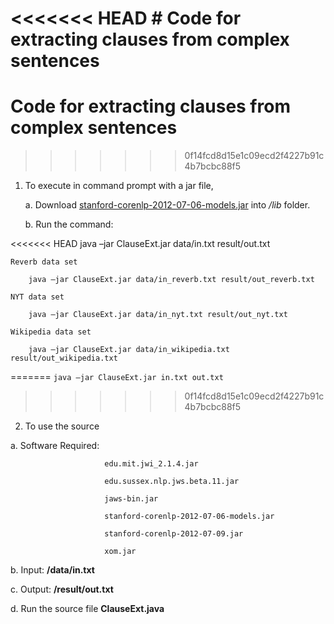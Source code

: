 <<<<<<< HEAD
﻿# Code for extracting clauses from complex sentences
=======
# Code for extracting clauses from complex sentences
>>>>>>> 0f14fcd8d15e1c09ecd2f4227b91c4b7bcbc88f5

1. To execute in command prompt with a jar file, 

     a. Download [stanford-corenlp-2012-07-06-models.jar](https://github.com/evandrix/stanford-corenlp/raw/master/stanford-corenlp-2012-07-06-models.jar) into */lib* folder.
 
     b. Run the command:
   
<<<<<<< HEAD
     		java –jar ClauseExt.jar data/in.txt result/out.txt

	Reverb data set

		java –jar ClauseExt.jar data/in_reverb.txt result/out_reverb.txt

	NYT data set

		java –jar ClauseExt.jar data/in_nyt.txt result/out_nyt.txt

	Wikipedia data set

		java –jar ClauseExt.jar data/in_wikipedia.txt result/out_wikipedia.txt

=======
     `java –jar ClauseExt.jar in.txt out.txt`
>>>>>>> 0f14fcd8d15e1c09ecd2f4227b91c4b7bcbc88f5

2. To use the source
 
  a. Software Required:

                         edu.mit.jwi_2.1.4.jar
  
                         edu.sussex.nlp.jws.beta.11.jar

                         jaws-bin.jar

                         stanford-corenlp-2012-07-06-models.jar

                         stanford-corenlp-2012-07-09.jar
 
                         xom.jar
 
   b. Input: **/data/in.txt**

   c. Output: **/result/out.txt**
 
   d. Run the source file **ClauseExt.java**
